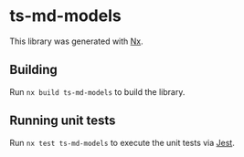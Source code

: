 # ts-md-models

This library was generated with [Nx](https://nx.dev).

## Building

Run `nx build ts-md-models` to build the library.

## Running unit tests

Run `nx test ts-md-models` to execute the unit tests via [Jest](https://jestjs.io).
